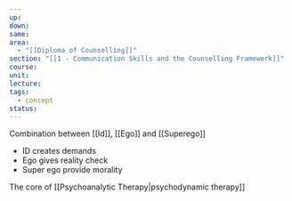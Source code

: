 ```yaml
---
up: 
down: 
same: 
area:
  - "[[Diploma of Counselling]]"
section: "[[1 - Communication Skills and the Counselling Framework]]"
course: 
unit: 
lecture: 
tags:
  - concept
status:
---
```

Combination between [[Id]], [[Ego]] and [[Superego]]
- ID creates demands
- Ego gives reality check
- Super ego provide morality


The core of [[Psychoanalytic Therapy|psychodynamic therapy]]